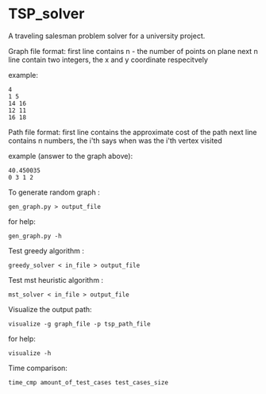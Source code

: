 # TSP_solver

A traveling salesman problem solver for a university project.


Graph file format:
    first line contains n - the number of points on plane
    next n line contain two integers, the x and y coordinate
    respecitvely

example:

    4
    1 5
    14 16
    12 11
    16 18

Path file format:
    first line contains the approximate cost of the path
    next line contains n numbers, the i'th says when was
    the i'th vertex visited

example (answer to the graph above):

    40.450035
    0 3 1 2 


To generate random graph :

    gen_graph.py > output_file

for help:

    gen_graph.py -h 


Test greedy algorithm :

    greedy_solver < in_file > output_file

Test mst heuristic algorithm :

    mst_solver < in_file > output_file 
    
Visualize the output path:

    visualize -g graph_file -p tsp_path_file

for help:

    visualize -h

Time comparison:
    
    time_cmp amount_of_test_cases test_cases_size



